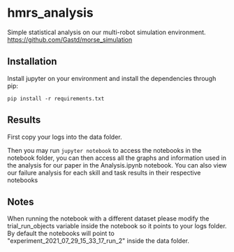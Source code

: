 # hmrs_analysis

Simple statistical analysis on our multi-robot simulation environment. https://github.com/Gastd/morse_simulation

## Installation

Install jupyter on your environment and install the dependencies through pip:

`pip install -r requirements.txt`

## Results

First copy your logs into the data folder.

Then you may run `jupyter notebook` to access the notebooks in the notebook folder, you can then access all the graphs and information used in the analysis for our paper in the Analysis.ipynb notebook.
You can also view our failure analysis for each skill and task results in their respective notebooks

## Notes

When running the notebook with a different dataset please modify the trial_run_objects variable inside the notebook so it points to your logs folder. By default the notebooks will point to "experiment_2021_07_29_15_33_17_run_2" inside the data folder.

